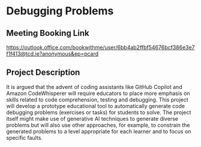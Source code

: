 # Debugging Problems
## Meeting Booking Link
https://outlook.office.com/bookwithme/user/6bb4ab2ffbf54676bcf386e3e7f1f413@tcd.ie?anonymous&ep=pcard
## Project Description
It is argued that the advent of coding assistants like GitHub Copilot and Amazon
CodeWhisperer will require educators to place more emphasis on skills related to code
comprehension, testing and debugging. This project will develop a prototype educational tool
to automatically generate code debugging problems (exercises or tasks) for students to solve.
The project itself might make use of generative AI techniques to generate diverse problems
but will also use other approaches, for example, to constrain the generated problems to a
level appropriate for each learner and to focus on specific faults.

